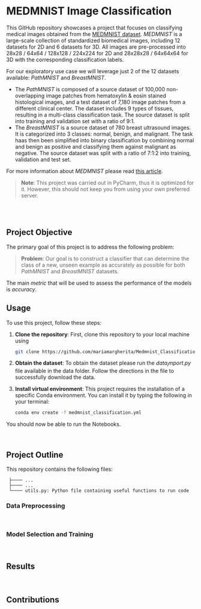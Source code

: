 
# MEDMNIST Image Classification

This GitHub repository showcases a project that focuses on classifying medical images obtained from the [MEDMNIST dataset](https://github.com/MedMNIST/MedMNIST).
*MEDMNIST* is a large-scale collection of standardized biomedical images, including 12 datasets for 2D and 6 datasets for 3D. 
All images are pre-processed into 28x28 / 64x64 / 128x128 / 224x224 for 2D and 28x28x28 / 64x64x64 for 3D with the corresponding classification labels. 

For our exploratory use case we will leverage just 2 of the 12 datasets available: *PathMNIST* and *BreastMNIST*.
- The *PathMNIST* is composed of a source dataset of 100,000 non-overlapping image patches from hematoxylin & eosin stained histological images, and a test dataset of 7,180 image patches from a different clinical center. 
The dataset includes 9 types of tissues, resulting in a multi-class classification task. The source dataset is split into training and validation set with a ratio of 9:1.
- The *BreastMNIST* is a source dataset of 780 breast ultrasound images. It is categorized into 3 classes: normal, benign, and malignant. 
The task haas then been simplified into binary classification by combining normal and benign as positive and classifying them against malignant as negative. 
The source dataset was split with a ratio of 7:1:2 into training, validation and test set.

For more information about *MEDMNIST* please read [this article](https://www.nature.com/articles/s41597-022-01721-8).

> **Note**: This project was carried out in PyCharm, thus it is optimized for it. However, this should not keep you from using your own preferred server.
<br>

<br>

## Project Objective

The primary goal of this project is to address the following problem:

> **Problem**: Our goal is to construct a classifier that can determine the class of a new, unseen example as accurately as possible for both *PathMNIST* and *BreastMNIST* datasets.

The main *metric* that will be used to assess the performance of the models is *accuracy*.
<br>

## Usage

To use this project, follow these steps:

1. **Clone the repository**: First, clone this repository to your local machine using

    ```bash
    git clone https://github.com/mariamargherita/Medmnist_Classification.git
    ```

2. **Obtain the dataset**: To obtain the dataset please run the $data_import.py$ file available in the data folder. Follow the directions in the file to successfully download the data.

3. **Install virtual environment**: This project requires the installation of a specific Conda environment. You can install it by typing the following in your terminal:

    ```bash
    conda env create -f medmnist_classification.yml
    ```
   
You should now be able to run the Notebooks.

<br>

## Project Outline

This repository contains the following files:

   ```
    ├──── ...
    ├──── ...
    └──── utils.py: Python file containing useful functions to run code
   ```

### Data Preprocessing


<br>

### Model Selection and Training

<br>

## Results

<br>

## Contributions

